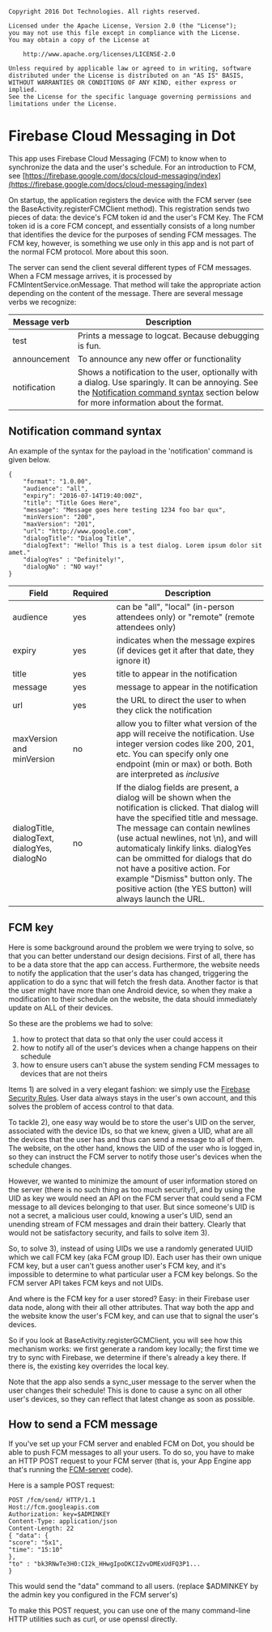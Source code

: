     Copyright 2016 Dot Technologies. All rights reserved.

    Licensed under the Apache License, Version 2.0 (the "License");
    you may not use this file except in compliance with the License.
    You may obtain a copy of the License at

        http://www.apache.org/licenses/LICENSE-2.0

    Unless required by applicable law or agreed to in writing, software
    distributed under the License is distributed on an "AS IS" BASIS,
    WITHOUT WARRANTIES OR CONDITIONS OF ANY KIND, either express or implied.
    See the License for the specific language governing permissions and
    limitations under the License.


# Firebase Cloud Messaging in Dot

This app uses Firebase Cloud Messaging (FCM) to know when to synchronize
the data and the user's schedule. For an introduction to FCM,
see [https://firebase.google.com/docs/cloud-messaging/index](https://firebase.google.com/docs/cloud-messaging/index)

On startup, the application registers the device with the FCM server (see
the BaseActivity.registerFCMClient method). This registration sends two
pieces of data: the device's FCM token id and the user's FCM Key. The FCM token id is a core FCM concept, and essentially consists of a long number that
identifies the device for the purposes of sending FCM messages.  The FCM
key, however, is something we use only in this app and is not part of the
normal FCM protocol. More about this soon.

The server can send the client several different types of FCM messages.
When a FCM message arrives, it is processed by FCMIntentService.onMessage.
That method will take the appropriate action depending on the content of
the message. There are several message verbs we recognize:

Message verb | Description
------------ | -----------
test | Prints a message to logcat. Because debugging is fun.
announcement | To announce any new offer or functionality
notification | Shows a notification to the user, optionally with a dialog.  Use sparingly. It can be annoying. See the [Notification command syntax](#notification-command-syntax) section below for more information about the format.

## Notification command syntax

An example of the syntax for the payload in the 'notification' command is
given below.

    {
        "format": "1.0.00",
        "audience": "all",
        "expiry": "2016-07-14T19:40:00Z",
        "title": "Title Goes Here",
        "message": "Message goes here testing 1234 foo bar qux",
        "minVersion": "200",
        "maxVersion": "201",
        "url": "http://www.google.com",
        "dialogTitle": "Dialog Title",
        "dialogText": "Hello! This is a test dialog. Lorem ipsum dolor sit amet."
        "dialogYes" : "Definitely!",
        "dialogNo" : "NO way!"
    }

Field | Required | Description
----- | -------- | -----------
audience | yes | can be "all", "local" (in-person attendees only) or "remote" (remote attendees only)
expiry | yes | indicates when the message expires (if devices get it after that date, they ignore it)
title | yes | title to appear in the notification
message | yes | message to appear in the notification
url | yes | the URL to direct the user to when they click the notification
maxVersion and minVersion | no | allow you to filter what version of the app will receive the notification. Use integer version codes like 200, 201, etc. You can specify only one endpoint (min or max) or both. Both are interpreted as *inclusive*
dialogTitle, dialogText, dialogYes, dialogNo | no | If the dialog fields are present, a dialog will be shown when the notification is clicked. That dialog will have the specified title and message. The message can contain newlines (use actual newlines, not \n), and will automaticaly linkify links. dialogYes can be ommitted for dialogs that do not have a positive action. For example "Dismiss" button only. The positive action (the YES button) will always launch the URL.


## FCM key

Here is some background around the problem we were trying to solve, so
that you can better understand our design decisions. First of all, there
has to be a data store that the app can access. Furthermore, the website needs to notify the application that the user's data has changed, triggering the application to do a sync that will fetch the fresh data. Another factor is that the user might have more than one Android device, so when they make a modification to their schedule on the website, the data should immediately update on ALL of their devices.

So these are the problems we had to solve:

1. how to protect that data so that only the user could access it
2. how to notify all of the user's devices when a change happens on their schedule
3. how to ensure users can't abuse the system sending FCM messages to devices that are not theirs

Items 1) are solved in a very elegant fashion: we simply use the
[Firebase Security Rules](https://firebase.google.com/docs/database/security/).
User data always stays in the user's own account, and this solves
the problem of access control to that data.

To tackle 2), one easy way would be to store the user's UID on the
server, associated with the device IDs, so that we knew, given a UID, what are all the devices that the user has and thus can send a message to all of them. The website, on the other hand, knows the UID of the user who is logged in, so they can instruct the FCM server to notify those user's devices when the schedule changes.

However, we wanted to minimize the amount of user information stored on
the server (there is no such thing as too much security!), and by using the
UID as key we would need an API on the FCM server that could send
a FCM message to all devices belonging to that user. But since someone's
UID is not a secret, a malicious user could, knowing a user's
UID, send an unending stream of FCM messages and drain their battery.
Clearly that would not be satisfactory security, and fails to solve item 3).

So, to solve 3), instead of using  UIDs we use a randomly generated
UUID which we call FCM key (aka FCM group ID). Each user has their own
unique FCM key, but a user can't guess another user's FCM key, and it's
impossible to determine to what particular user a FCM key belongs. So the
FCM server API takes FCM keys and not UIDs.

And where is the FCM key for a user stored? Easy: in their Firebase user data node, along with their all other attributes. That way both the app
and the website know the user's FCM key, and can use that to signal the
user's devices.

So if you look at BaseActivity.registerGCMClient, you will see how this
mechanism works: we first generate a random key locally; the first time we
try to sync with Firebase, we determine if there's already a key
there. If there is, the existing key overrides the local key.

Note that the app also sends a sync_user message to the server when the
user changes their schedule! This is done to cause a sync on all other
user's devices, so they can reflect that latest change as soon as possible.

## How to send a FCM message

If you've set up your FCM server and enabled FCM on Dot, you should
be able to push FCM messages to all your users. To do so, you have
to make an HTTP POST request to your FCM server (that is, your
App Engine app that's running the [FCM-server](../FCM-server) code).

Here is a sample POST request:

    POST /fcm/send/ HTTP/1.1
    Host://fcm.googleapis.com
    Authorization: key=$ADMINKEY
    Content-Type: application/json
    Content-Length: 22
    { "data": {
    "score": "5x1",
    "time": "15:10"
    },
    "to" : "bk3RNwTe3H0:CI2k_HHwgIpoDKCIZvvDMExUdFQ3P1...
    }


This would send the "data" command to all users.
(replace $ADMINKEY by the admin key you configured in the FCM
server's)

To make this POST request, you can use one of the many command-line
HTTP utilities such as curl, or use openssl directly.

